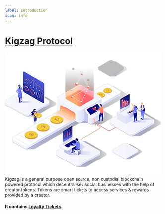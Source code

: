 ```yaml
---
label: Introduction
icon: info
---
```


# [Kigzag Protocol](https://kigzag.com/)

![Smart Contract Flow Diagram](./assets/social_token_development1.png)
Kigzag is a general purpose open source, non custodial blockchain powered protocol which decentralises social businesses with the help of creator tokens.
Tokens are smart tickets to access services & rewards provided by a creator. 

#### It contains [Loyalty Tickets](./tokens/Loyalty-tokens/tokens).

<!-- ## Documentation

White paper & Docs for Kigzag Protocol is currently under development.

## Tests

For tests please refer to [`README`](https://github.com/Kigzag/KigzagContractsV1/blob/main/test/README.md) from test folder. -->
